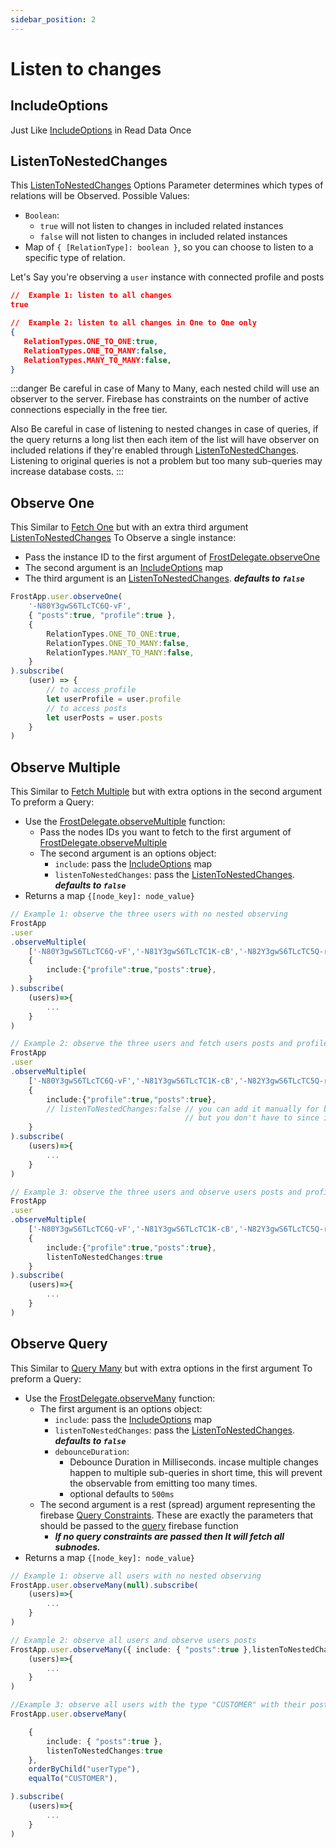 ```yaml
---
sidebar_position: 2
---
```


# Listen to changes

## IncludeOptions

Just Like [IncludeOptions](./once#includeoptions) in Read Data Once

## ListenToNestedChanges

This [ListenToNestedChanges](../../../api/types/ListenToNestedChanges) Options Parameter determines which types of relations will be Observed.
Possible Values:

- `Boolean`:
  - `true` will not listen to changes in included related instances
  - `false` will not listen to changes in included related instances
- Map of `{ [RelationType]: boolean }`, so  you can choose to listen to a specific type of relation.

Let's Say you're observing a `user` instance with connected profile and posts

 ```json
//  Example 1: listen to all changes
 true

//  Example 2: listen to all changes in One to One only
{
    RelationTypes.ONE_TO_ONE:true,
    RelationTypes.ONE_TO_MANY:false,
    RelationTypes.MANY_TO_MANY:false,
}
 ```

:::danger
Be careful in case of Many to Many, each nested child will use an observer to the server. Firebase has constraints on the number of active connections especially in the free tier.

Also Be careful in case of listening to nested changes in case of queries, if the query returns a long list then each item of the list will have observer on included relations if they're enabled through [ListenToNestedChanges](../../../api/types/ListenToNestedChanges). Listening to original queries is not a problem but too many sub-queries may increase database costs.
:::

## Observe One

This Similar to [Fetch One](./once#fetch-one) but with an extra third argument [ListenToNestedChanges](#listentonestedchanges)
To Observe a single instance:

- Pass the instance ID to the first argument of [FrostDelegate.observeOne](../../../api/classes/FrostDelegate#observeone)
- The second argument is an [IncludeOptions](#includeoptions) map
- The third argument is an [ListenToNestedChanges](#listentonestedchanges). ***defaults to `false`***

```typescript
FrostApp.user.observeOne(
    '-N80Y3gwS6TLcTC6Q-vF',
    { "posts":true, "profile":true },
    {
        RelationTypes.ONE_TO_ONE:true,
        RelationTypes.ONE_TO_MANY:false,
        RelationTypes.MANY_TO_MANY:false,
    }
).subscribe(
    (user) => {
        // to access profile 
        let userProfile = user.profile
        // to access posts 
        let userPosts = user.posts
    }
)


```

## Observe Multiple

This Similar to [Fetch Multiple](./once#fetch-multiple) but with extra options in the second argument
To preform a Query:

- Use the [FrostDelegate.observeMultiple](../../../api/classes/FrostDelegate#observemultiple) function:
  - Pass the nodes IDs you want to fetch to the first argument of [FrostDelegate.observeMultiple](../../../api/classes/FrostDelegate#findmultiple)
  - The second argument is an options object:
    - `include`: pass the [IncludeOptions](#includeoptions) map
    - `listenToNestedChanges`: pass the [ListenToNestedChanges](#listentonestedchanges). ***defaults to `false`***
- Returns a map `{[node_key]: node_value}`
  
```typescript
// Example 1: observe the three users with no nested observing
FrostApp
.user
.observeMultiple(
    ['-N80Y3gwS6TLcTC6Q-vF','-N81Y3gwS6TLcTC1K-cB','-N82Y3gwS6TLcTC5Q-rA'],
    { 
        include:{"profile":true,"posts":true},
    }
).subscribe(
    (users)=>{
        ...
    }
)

// Example 2: observe the three users and fetch users posts and profile without observing the posts and profiles
FrostApp
.user
.observeMultiple(
    ['-N80Y3gwS6TLcTC6Q-vF','-N81Y3gwS6TLcTC1K-cB','-N82Y3gwS6TLcTC5Q-rA'],
    { 
        include:{"profile":true,"posts":true},
        // listenToNestedChanges:false // you can add it manually for better readability 
                                       // but you don't have to since it defaults to false anyways
    }
).subscribe(
    (users)=>{
        ...
    }
)

// Example 3: observe the three users and observe users posts and profile
FrostApp
.user
.observeMultiple(
    ['-N80Y3gwS6TLcTC6Q-vF','-N81Y3gwS6TLcTC1K-cB','-N82Y3gwS6TLcTC5Q-rA'],
    { 
        include:{"profile":true,"posts":true},
        listenToNestedChanges:true
    }
).subscribe(
    (users)=>{
        ...
    }
)

```

## Observe Query

This Similar to [Query Many](./once#query-many) but with extra options in the first argument
To preform a Query:

- Use the [FrostDelegate.observeMany](../../../api/classes/FrostDelegate#observemany) function:
  - The first argument is an options object:
    - `include`: pass the [IncludeOptions](#includeoptions) map
    - `listenToNestedChanges`: pass the [ListenToNestedChanges](#listentonestedchanges). ***defaults to `false`***
    - `debounceDuration`:
      - Debounce Duration in Milliseconds. incase multiple changes happen to multiple sub-queries in short time, this will prevent the observable from emitting too many times.
      - optional defaults to `500ms`
  - The second argument is a rest (spread) argument representing the firebase [Query Constraints](https://firebase.google.com/docs/reference/js/database.queryconstraint). These are exactly the parameters that should be passed to the [query](https://firebase.google.com/docs/reference/js/database.md#query) firebase function
    - ***If no query constraints are passed then It will fetch all subnodes.***
- Returns a map `{[node_key]: node_value}`
  
```typescript
// Example 1: observe all users with no nested observing
FrostApp.user.observeMany(null).subscribe(
    (users)=>{
        ...
    }
)

// Example 2: observe all users and observe users posts
FrostApp.user.observeMany({ include: { "posts":true },listenToNestedChanges:true }).subscribe(
    (users)=>{
        ...
    }
)

//Example 3: observe all users with the type "CUSTOMER" with their posts also observed (for custom queries like this you should add an index manually to improve performance and reduce costs)
FrostApp.user.observeMany(

    { 
        include: { "posts":true },
        listenToNestedChanges:true
    },
    orderByChild("userType"),
    equalTo("CUSTOMER"),

).subscribe(
    (users)=>{
        ...
    }
)
```
